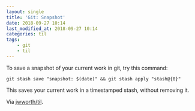 ```yaml
---
layout: single
title: 'Git: Snapshot'
date: 2018-09-27 10:14
last_modified_at: 2018-09-27 10:14
categories: til
tags:
    - git
    - til
---
```


To save a snapshot of your current work in git, try this command:

```shell
git stash save "snapshot: $(date)" && git stash apply "stash@{0}"
```

This saves your current work in a timestamped stash, without removing it.

Via [jwworth/til](https://github.com/jwworth/til).
